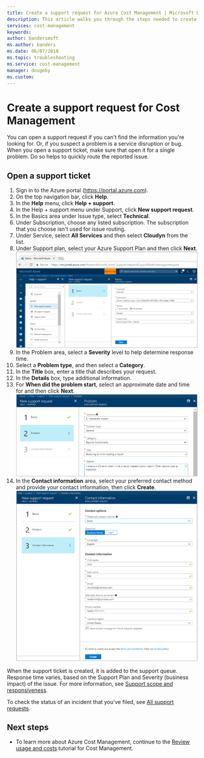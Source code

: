 ```yaml
---
title: Create a support request for Azure Cost Management | Microsoft Docs
description: This article walks you through the steps needed to create a support request for Cost Management.
services: cost-management
keywords:
author: bandersmsft
ms.author: banders
ms.date: 06/07/2018
ms.topic: troubleshooting
ms.service: cost-management
manager: dougeby
ms.custom:
---
```


# Create a support request for Cost Management

You can open a support request if you can't find the information you're looking for. Or, if you suspect a problem is a service disruption or bug. When you open a support ticket, make sure that open it for a single problem. Do so helps to quickly route the reported issue.

## Open a support ticket

1. Sign in to the Azure portal (https://portal.azure.com).
2. On the top navigation bar, click **Help**.
3. In the **Help** menu, click **Help + support**.
4. In the Help + support menu under Support, click **New support request**.
5. In the Basics area under Issue type, select **Technical**.
6. Under Subscription, choose any listed subscription. The subscription that you choose isn't used for issue routing.
7. Under Service, select **All Services** and then select **Cloudyn** from the list.
8. Under Support plan, select your Azure Support Plan and then click **Next**.  
    ![New support request - Basics area](./media/support-request-cost-management/support-request01.png)
9. In the Problem area, select a **Severity** level to help determine response time.
10. Select a **Problem type**, and then select a **Category**.
11. In the **Title** box, enter a title that describes your request.
12. In the **Details** box, type additional information.
13. For **When did the problem start**, select an approximate date and time for and then click **Next**.  
    ![New support request - Problem area](./media/support-request-cost-management/support-request02.png)
14. In the **Contact information** area, select your preferred contact method and provide your contact information, then click **Create**.  
    ![New support request - contact area](./media/support-request-cost-management/support-request03.png)

When the support ticket is created, it is added to the support queue. Response time varies, based on the Support Plan and Severity (business impact) of the issue. For more information, see [Support scope and responsiveness](https://azure.microsoft.com/support/plans/response/).

To check the status of an incident that you've filed, see [All support requests](../azure-supportability/how-to-create-azure-support-request.md#all-support-requests).


## Next steps

- To learn more about Azure Cost Management, continue to the [Review usage and costs](tutorial-review-usage.md) tutorial for Cost Management.
